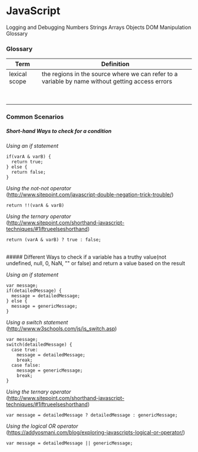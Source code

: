 # JavaScript

Logging and Debugging
Numbers
Strings
Arrays
Objects
DOM Manipulation
Glossary


### Glossary
| Term          | Definition                                                                                        |
|---------------|---------------------------------------------------------------------------------------------------|
| lexical scope | the regions in the source where we can refer to a variable by name without getting access errors  |
|               |                                                                                                   |
|               |                                                                                                   |
|               |                                                                                                   |
|               |                                                                                                   |
|               |                                                                                                   |
|               |                                                                                                   |
|               |                                                                                                   |
|               |                                                                                                   |

### Common Scenarios

##### Short-hand Ways to check for a condition
*Using an if statement*
```
if(varA & varB) {
  return true;
} else {
  return false;
}
```

*Using the not-not operator* <br>
(http://www.sitepoint.com/javascript-double-negation-trick-trouble/)
```
return !!(varA & varB)
```

*Using the ternary operator* <br>
(http://www.sitepoint.com/shorthand-javascript-techniques/#1iftrueelseshorthand)
```
return (varA & varB) ? true : false;
```

<br>
##### Different Ways to check if a variable has a truthy value(not undefined, null, 0, NaN, "" or false) and return a value based on the result

*Using an if statement*
```
var message;
if(detailedMessage) {
  message = detailedMessage;
} else {
  message = genericMessage;
}
```

*Using a switch statement* <br>
(http://www.w3schools.com/js/js_switch.asp)
```
var message;
switch(detailedMessage) {
  case true:
    message = detailedMessage;
    break;
  case false:
    message = genericMessage;
    break;
}
```

*Using the ternary operator* <br>
(http://www.sitepoint.com/shorthand-javascript-techniques/#1iftrueelseshorthand)
```
var message = detailedMessage ? detailedMessage : genericMessage;
```

*Using the logical OR operator* <br>
(https://addyosmani.com/blog/exploring-javascripts-logical-or-operator/)
```
var message = detailedMessage || genericMessage;
```

